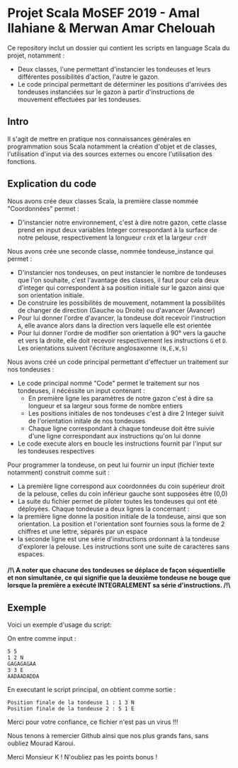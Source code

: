# Projet Scala MoSEF 2019 - Amal Ilahiane & Merwan Amar Chelouah


Ce repository inclut un dossier qui contient les scripts en language Scala du projet, notamment :
- Deux classes, l'une permettant d'instancier les tondeuses et leurs différentes possibilités d'action, l'autre le gazon.
- Le code principal permettant de déterminer les positions d'arrivées des tondeuses instanciées sur le gazon à partir d'instructions de mouvement effectuées par les tondeuses.
## Intro
Il s'agit de mettre en pratique nos connaissances générales en programmation sous Scala notamment la création d'objet et de classes, l'utilisation d'input via des sources externes ou encore l'utilisation des fonctions.

## Explication du code
Nous avons crée deux classes Scala, la première classe nommée "Coordonnées" permet :
- D'instancier notre environnement, c'est à dire notre gazon, cette classe prend en input deux variables Integer correspondant à la surface de notre pelouse, respectivement la longueur `crdX` et la largeur `crdY`

Nous avons crée une seconde classe, nommée tondeuse_instance qui permet :
- D'instancier nos tondeuses, on peut instancier le nombre de tondeuses que l'on souhaite, c'est l'avantage des classes, il faut pour cela deux d'integer qui correspondent à sa position initiale sur le gazon ainsi que son orientation initiale.
- De construire les possibilités de mouvement, notamment la possibilités de changer de direction (Gauche ou Droite) ou d'avancer (Avancer)
- Pour lui donner l'ordre d'avancer, la tondeuse doit recevoir l'instruction `A`, elle avance alors dans la direction vers laquelle elle est orientée 
- Pour lui donner l'ordre de modifier son orientation à 90° vers la gauche et vers la droite, elle doit recevoir respectivement les instructions `G` et `D`. Les orientations suivent l'écriture anglosaxonne  `(N,E,W,S)`

Nous avons créé un code principal permettant d'effectuer un traitement sur nos tondeuses :
- Le code principal nommé "Code" permet le traitement sur nos tondeuses, il nécéssite un input contenant : 
  - En première ligne les paramètres de notre gazon c'est à dire sa longueur et sa largeur sous forme de nombre entiers
  - Les positions initiales de nos tondeuses c'est à dire 2 Integer suivit de l'orientation initale de nos tondeuses
  - Chaque ligne correspondant à chaque tondeuse doit être suivie d'une ligne correspondant aux instructions qu'on lui donne
- Le code execute alors en boucle les instructions fournit par l'input sur les tondeuses respectives

Pour programmer la tondeuse, on peut lui fournir un input (fichier texte notamment) construit comme suit :

* La première ligne correspond aux coordonnées du coin supérieur droit de la pelouse, celles
du coin inférieur gauche sont supposées être (0,0)
* La suite du fichier permet de piloter toutes les tondeuses qui ont été déployées. Chaque
tondeuse a deux lignes la concernant :
* la première ligne donne la position initiale de la tondeuse, ainsi que son orientation. La
position et l'orientation sont fournies sous la forme de 2 chiffres et une lettre, séparés
par un espace
* la seconde ligne est une série d'instructions ordonnant à la tondeuse d'explorer la
pelouse. Les instructions sont une suite de caractères sans espaces.

 #### /!\  A noter que chacune des tondeuses se déplace de façon séquentielle et non simultanée, ce qui signifie que la deuxième tondeuse ne bouge que lorsque la première a exécuté INTEGRALEMENT sa série d'instructions.  /!\ 

## Exemple
Voici un exemple d'usage du script: 

On entre comme input :
```
5 5
1 2 N
GAGAGAGAA
3 3 E
AADAADADDA
```

En executant le script principal, on obtient comme sortie :
```
Position finale de la tondeuse 1 : 1 3 N
Position finale de la tondeuse 2 : 5 1 E
```
Merci pour votre confiance, ce fichier n'est pas un virus !!!

Nous tenons à remercier Github ainsi que nos plus grands fans, sans oubliez Mourad Karoui.

Merci Monsieur K ! N'oubliez pas les points bonus !

